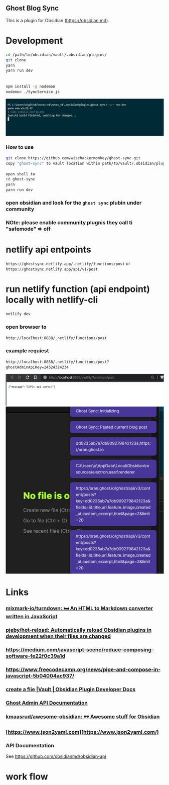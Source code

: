 ## Ghost Blog Sync

This is a plugin for Obsidian (https://obsidian.md).

# Development
```sh 
cd /path/to/obsidian/vault/.obsidian/plugins/
git clone 
yarn 
yarn run dev


npm install -g nodemon
nodemon ./SyncService.js

```
![](assets/2021-11-13-14-34-04.png)

### How to use
```bash
git clone https://github.com/wisehackermonkey/ghost-sync.git
copy "ghost-sync" to vault location within path/to/vault/.obsidian/plugins

open shell to 
cd ghost-sync
yarn 
yarn run dev
```
### open obsidian and look for the  `ghost sync` plubin under community
### NOte: please enable community plugnis they call ti "safemode" => off
 

# netlify api entpoints
`https://ghostsync.netlify.app/.netlify/functions/post`
or
`https://ghostsync.netlify.app/api/v1/post`
# run netlify function (api endpoint) locally with netlify-cli
```bash
netlify dev
```
### open browser to 
`http://localhost:8888/.netlify/functions/post`

### example requiest
`http://localhost:8888/.netlify/functions/post?ghostAdminApiKey=24324324234`

![](assets/2021-11-16-14-48-34.png)
![](assets/2021-11-14-09-42-29.png)
# Links
### [mixmark-io/turndown: 🛏 An HTML to Markdown converter written in JavaScript](https://github.com/mixmark-io/turndown)
### [pjeby/hot-reload: Automatically reload Obsidian plugins in development when their files are changed](https://github.com/pjeby/hot-reload)
### https://medium.com/javascript-scene/reduce-composing-software-fe22f0c39a1d
### https://www.freecodecamp.org/news/pipe-and-compose-in-javascript-5b04004ac937/
### [create a flie |Vault | Obsidian Plugin Developer Docs](https://marcus.se.net/obsidian-plugin-docs/api/classes/Vault)
### [Ghost Admin API Documentation](https://ghost.org/docs/admin-api/)
### [kmaasrud/awesome-obsidian: 🕶️ Awesome stuff for Obsidian](https://github.com/kmaasrud/awesome-obsidian#for-developers)
### [https://www.json2yaml.com](https://www.json2yaml.com/)
 

### API Documentation

See https://github.com/obsidianmd/obsidian-api


# work flow



<!-- 


### Releasing new releases

- Update your `manifest.json` with your new version number, such as `1.0.1`, and the minimum Obsidian version required for your latest release.
- Update your `versions.json` file with `"new-plugin-version": "minimum-obsidian-version"` so older versions of Obsidian can download an older version of your plugin that's compatible.
- Create new GitHub release using your new version number as the "Tag version". Use the exact version number, don't include a prefix `v`. See here for an example: https://github.com/obsidianmd/obsidian-sample-plugin/releases
- Upload the files `manifest.json`, `main.js`, `styles.css` as binary attachments. Note: The manifest.json file must be in two places, first the root path of your repository and also in the release.
- Publish the release.

### Adding your plugin to the community plugin list

- Publish an initial version.
- Make sure you have a `README.md` file in the root of your repo.
- Make a pull request at https://github.com/obsidianmd/obsidian-releases to add your plugin.


### Improve code quality with eslint (optional)
- [ESLint](https://eslint.org/) is a tool that analyzes your code to quickly find problems. You can run ESLint against your plugin to find common bugs and ways to improve your code. 
- To use eslint with this project, make sure to install eslint from terminal:
  - `yarn global add eslint`
- To use eslint to analyze this project use this command:
  - `eslint main.ts`
  - eslint will then create a report with suggestions for code improvement by file and line number.
- If your source code is in a folder, such as `src`, you can use eslint with this command to analyze all files in that folder:
  - `eslint .\src\` -->

